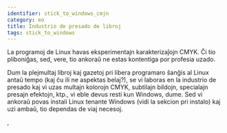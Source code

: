 ```yaml
---
identifier: stick_to_windows_cmjn
category: eo
title: Industrio de presado de libroj
tags: stick_to_windows
---
```


La programoj de Linux havas eksperimentajn karakterizaĵojn CMYK. Ĉi tio pliboniĝas, sed, vere, tio ankoraŭ ne estas kontentiga por profesia uzado.

Dum la plejmultaj libroj kaj gazetoj pri libera programaro ŝanĝis al Linux antaŭ tempo (kaj ĉu ili ne aspektas belaj?), se vi laboras en la industrio de presado kaj vi uzas multajn kolorojn CMYK, subtilajn bildojn, specialajn presajn efektojn, ktp., vi eble devus resti kun Windows, dume. Sed vi ankoraŭ povas instali Linux tenante Windows (vidi la sekcion pri instalo) kaj uzi ambaŭ, tio dependas de viaj necesoj.


<a href="http://www.kanzelsberger.com/pixel/"></a>, 

